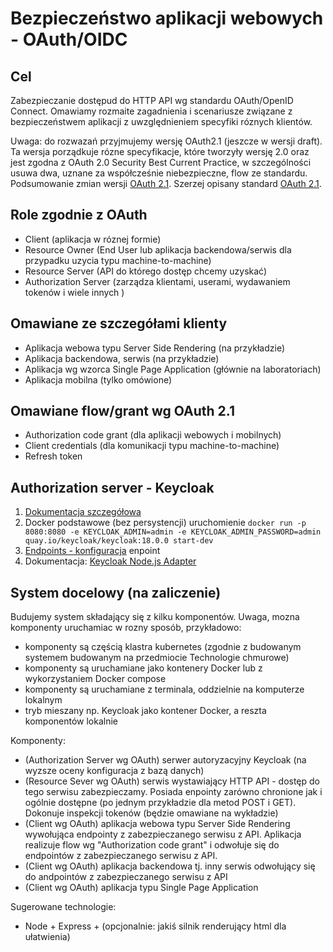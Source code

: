 # Bezpieczeństwo aplikacji webowych - OAuth/OIDC

## Cel
Zabezpieczanie dostępud do HTTP API wg standardu OAuth/OpenID Connect. 
Omawiamy rozmaite zagadnienia i scenariusze związane z bezpieczeństwem aplikacji z uwzględnieniem specyfiki róznych klientów.

Uwaga: do rozwazań przyjmujemy wersję OAuth2.1 (jeszcze w wersji draft). Ta wersja porządkuje rózne specyfikacje, które tworzyły wersję 2.0 oraz jest zgodna z OAuth 2.0 Security Best Current Practice, w szczególności usuwa dwa, uznane za współcześnie niebezpieczne, flow ze standardu. Podsumowanie zmian wersji [OAuth 2.1](https://oauth.net/2.1/). Szerzej opisany standard [OAuth 2.1](https://connect2id.com/learn/oauth-2-1).

## Role zgodnie z OAuth
- Client (aplikacja w róznej formie)
- Resource Owner (End User lub aplikacja backendowa/serwis dla przypadku uzycia typu machine-to-machine)
- Resource Server (API do którego dostęp chcemy uzyskać)
- Authorization Server (zarządza klientami, userami, wydawaniem tokenów i wiele innych )

## Omawiane ze szczegółami klienty
- Aplikacja webowa typu Server Side Rendering (na przykładzie)
- Aplikacja backendowa, serwis (na przykładzie)
- Aplikacja wg wzorca Single Page Application (głównie na laboratoriach) 
- Aplikacja mobilna (tylko omówione)

## Omawiane flow/grant wg OAuth 2.1
- Authorization code grant (dla aplikacji webowych i mobilnych)
- Client credentials (dla komunikacji typu machine-to-machine)
- Refresh token

## Authorization server - Keycloak
1. [Dokumentacja szczegółowa](https://keycloak.org)
1. Docker podstawowe (bez persystencji) uruchomienie
`docker run -p 8080:8080 -e KEYCLOAK_ADMIN=admin -e KEYCLOAK_ADMIN_PASSWORD=admin quay.io/keycloak/keycloak:18.0.0 start-dev`
1. [Endpoints - konfiguracja](http://localhost:8080/realms/myapprealm/.well-known/openid-configuration) enpoint
1. Dokumentacja: [Keycloak Node.js Adapter](https://github.com/keycloak/keycloak-nodejs-connect)

## System docelowy (na zaliczenie)
Budujemy system składający się z kilku komponentów. Uwaga, mozna komponenty uruchamiac w rozny sposób, przykładowo:
- komponenty są częścią klastra kubernetes (zgodnie z budowanym systemem budowanym na przedmiocie Technologie chmurowe)
- komponenty są uruchamiane jako kontenery Docker lub z wykorzystaniem Docker compose
- komponenty są uruchamiane z terminala, oddzielnie na komputerze lokalnym
- tryb mieszany np. Keycloak jako kontener Docker, a reszta komponentów lokalnie


Komponenty:
- (Authorization Server wg OAuth) serwer autoryzacyjny Keycloak (na wyzsze oceny konfiguracja z bazą danych)
- (Resource Sever wg OAuth) serwis wystawiający HTTP API - dostęp do tego serwisu zabezpieczamy. Posiada enpointy zarówno chronione jak i ogólnie dostępne (po jednym przykładzie dla metod POST i GET). Dokonuje inspekcji tokenów (będzie omawiane na wykładzie)
- (Client wg OAuth) aplikacja webowa typu Server Side Rendering wywołująca endpointy z zabezpieczanego serwisu z API. Aplikacja realizuje flow wg "Authorization code grant" i odwołuje się do endpointów z zabezpieczanego serwisu z API. 
- (Client wg OAuth) aplikacja backendowa tj. inny serwis odwołujący się do andpointów z zabezpieczanego serwisu z API
- (Client wg OAuth) aplikacja typu Single Page Application

Sugerowane technologie:
- Node + Express + (opcjonalnie: jakiś silnik renderujący html dla ułatwienia)


